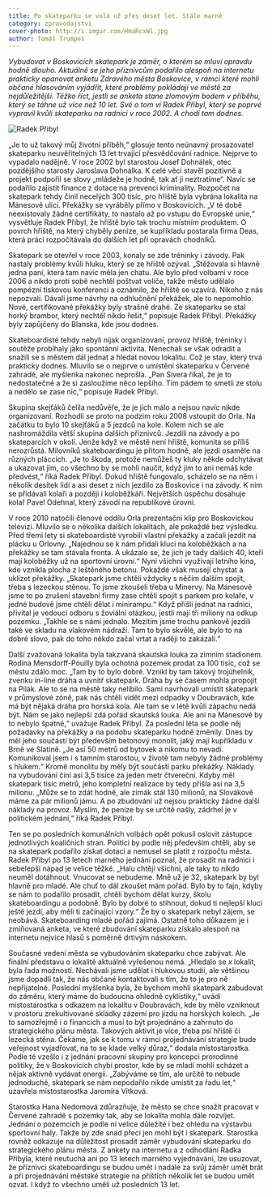 ```yaml
---
title: Po skateparku se volá už přes deset let. Stále marně
category: zpravodajství
cover-photo: http://i.imgur.com/HmaRcxWl.jpg
author: Tomáš Trumpeš
---
```


*Vybudovat v Boskovicích skatepark je záměr, o kterém se mluví opravdu hodně dlouho. Aktuálně se jeho příznivcům podařilo alespoň na internetu prakticky opanovat anketu Zdravého města Boskovice, v rámci které mohli občané hlasováním vyjádřit, které problémy pokládají ve městě za nejdůležitější. Těžko říct, jestli se anketa stane zlomovým bodem v příběhu, který se táhne už více než 10 let. Své o tom ví Radek Přibyl, který se poprvé vypravil kvůli skateparku na radnici v roce 2002. A chodí tam dodnes.*

<img src="http://i.imgur.com/gidPsy7.jpg" alt="Radek Přibyl" class="img-responsive">

„Je to už takový můj životní příběh,“ glosuje tento neúnavný prosazovatel skateparku neuvěřitelných 13 let trvající přesvědčování radnice. Nejprve to vypadalo nadějně. V roce 2002 byl starostou Josef Dohnálek, otec pozdějšího starosty Jaroslava Dohnálka. K celé věci stavěl pozitivně a projekt podpořil se slovy „mládeže je hodně, tak ať ji neztratíme“. Navíc se podařilo zajistit finance z dotace na prevenci kriminality. Rozpočet na skatepark tehdy činil necelých 300 tisíc, pro hřiště byla vybrána lokalita na Mánesově ulici. Překážky se vyráběly přímo v Boskovicích. „V té době neexistovaly žádné certifikáty, to nastalo až po vstupu do Evropské unie,“ vysvětluje Radek Přibyl, že hřiště bylo tak trochu místním produktem. O povrch hřiště, na který chyběly peníze, se kupříkladu postarala firma Deas, která práci rozpočítávala do dalších let při opravách chodníků. 

Skatepark se otevřel v roce 2003, konaly se zde tréninky i závody. Pak nastaly problémy kvůli hluku, který se ze hřiště ozýval. „Stěžovala si hlavně jedna paní, která tam navíc měla jen chatu. Ale bylo před volbami v roce 2006 a nikdo proti sobě nechtěl poštvat voliče, takže město udělalo pompézní tiskovou konferenci a oznámilo, že hřiště se uzavírá. Nikoho z nás nepozvali. Dávali jsme návrhy na odhlučnění překážek, ale to nepomohlo. Nové, certifikované překážky byly strašně drahé. Ze skateparku se stal horký brambor, který nechtěl nikdo řešit,“ popisuje Radek Přibyl. Překážky byly zapůjčeny do Blanska, kde jsou dodnes.

Skateboardisté tehdy nebyli nijak organizovaní, provoz hřiště, tréninky i soutěže probíhaly jako spontánní aktivita. Nenechali se však odradit a snažili se s městem dál jednat a hledat novou lokalitu. Což je stav, který trvá prakticky dodnes. Mluvilo se o nejprve o umístění skateparku v Červené zahradě, ale myšlenka nakonec neprošla. „Pan Sivera říkal, že je to nedostatečné a že si zasloužíme něco lepšího. Tím pádem to smetli ze stolu a nedělo se zase nic,“ popisuje Radek Přibyl. 

Skupina skejťáků čelila nedůvěře, že je jich málo a nejsou navíc nikde organizovaní. Rozhodli se proto na podzim roku 2008 vstoupit do Orla. Na začátku to bylo 10 skejťáků a 5 jezdců na kole. Kolem nich se ale nashromáždila větší skupina dalších příznivců. Jezdili na závody a po skateparcích v okolí. Jenže když ve městě není hřiště, komunita se příliš nerozrůstá. Milovníků skateboardingu je přitom hodně, ale jezdí osaměle na různých pláccích. „Je to škoda, protože nemůžeš ty kluky někde odchytávat a ukazovat jim, co všechno by se mohli naučit, když jim to ani nemáš kde předvést,“ říká Radek Přibyl. Dokud hřiště fungovalo, scházelo se na něm i několik desítek lidí a asi deset z nich jezdilo za Boskovice i na závody. K nim se přidávali kolaři a později i koloběžkáři. Největších úspěchu dosahuje kolař Pavel Odehnal, který závodí na republikové úrovni.

V roce 2010 natočili členové oddílu Orla prezentační klip pro Boskovickou televizi. Mluvilo se o několika dalších lokalitách, ale pokaždé bez výsledku. Před třemi lety si skateboardisté vyrobili vlastní překážky a začali jezdit na plácku u Orlovny. „Najednou se k nám přidali kluci na koloběžkách a na překážky se tam stávala fronta. A ukázalo se, že jich je tady dalších 40, kteří mají koloběžky už na sportovní úrovni.“ Nyní všichni využívají letního kina, kde vznikla plocha z leštěného betonu. Pokaždé však musejí chystat a uklízet překážky. „Skatepark jsme chtěli vždycky s něčím dalším spojit, třeba s lezeckou stěnou. To jsme zkoušeli třeba u Minervy. Na Mánesově jsme to po zrušení stavební firmy zase chtěli spojit s parkem pro kolaře, v jedné budově jsme chtěli dělat i minirampu.“ Když přišli jednat na radnici, přivítal je vedoucí odboru s žoviální otázkou, jestli mají tři miliony na odkup pozemku. „Takhle se s námi jednalo. Mezitím jsme trochu pankově jezdili také ve skladu na vlakovém nádraží. Tam to bylo skvělé, ale bylo to na dobré slovo, pak do toho někdo začal vrtat a raději to zakázali.“

Další zvažovaná lokalita byla takzvaná skautská louka za zimním stadionem. Rodina Mensdorff-Pouilly byla ochotná pozemek prodat za 100 tisíc, což se městu zdálo moc. „Tam by to bylo dobré. Vznikl by tam takový trojúhelník, zvenku in-line dráha a uvnitř skatepark. Dráha by se časem mohla propojit na Pilák. Ale to se na městě taky nelíbilo. Sami navrhovali umístit skatepark v průmyslové zóně, pak nás chtěli vidět mezi odpadky v Doubravách, kde má být nějaká dráha pro horská kola. Ale tam se v létě kvůli zápachu nedá být. Nám se jako nejlepší zdá pořád skautská louka. Ale ani na Mánesově by to nebylo špatné,“ uvažuje Radek Přibyl.
Za poslední léta se podle něj požadavky na překážky a na podobu skateparku hodně změnily. Dnes by měl jeho součástí být především betonový monolit, jaký mají kupříkladu v Brně ve Slatině. „Je asi 50 metrů od bytovek a nikomu to nevadí. Komunikoval jsem i s tamním starostou, v životě tam nebyly žádné problémy s hlukem.“ Kromě monolitu by měly být součástí parku překážky. Náklady na vybudování činí asi 3,5 tisíce za jeden metr čtvereční. Kdyby měl skatepark tisíc metrů, jeho kompletní realizace by tedy přišla asi na 3,5 milionu. „Může se to zdát hodně, ale zimák stál 130 milionů, na Slovákově máme za pár milionů jámu. A po zbudování už nejsou prakticky žádné další náklady na provoz. Myslím, že peníze by se určitě našly, zádrhel je v politickém jednání,“ říká Radek Přibyl.

Ten se po posledních komunálních volbách opět pokusil oslovit zástupce jednotlivých koaličních stran. Politici by podle něj především chtěli, aby se na skatepark podařilo získat dotaci a nemusel se platit z rozpočtu města. Radek Přibyl po 13 letech marného jednání poznal, že prosadit na radnici i sebelepší nápad je velice těžké. „Halu chtějí všichni, ale taky to nikdo neuměl dotáhnout. Vnucovat se nebudeme. Mně už je 32, skatepark by byl hlavně pro mladé. Ale chuť to dál zkoušet mám pořád. Bylo by to fajn, kdyby se nám to podařilo prosadit, chtěli bychom dělat kurzy, školu skateboardingu a podobně. Bylo by dobré to stihnout, dokud ti nejlepší kluci ještě jezdí, aby měli ti začínající vzory.“ Že by o skatepark nebyl zájem, se neobává. Skateboarding mladé pořád zajímá. Ostatně toho důkazem je i zmiňovaná anketa, ve které zbudování skateparku získalo alespoň na internetu nejvíce hlasů s poměrně drtivým náskokem.

Současné vedení města se vybudováním skateparku chce zabývat. Ale finální představu o lokalitě aktuálně vyřešenou nemá. „Hledalo se *x* lokalit, byla řada možností. Nechávali jsme udělat i hlukovou studii, ale většinou jsme dopadli tak, že nás občané kontaktovali s tím, že to je pro ně nepřijatelné. Poslední myšlenka byla, že bychom mohli skatepark zabudovat do záměru, který máme do budoucna ohledně cyklistiky,“ uvádí místostarostka s odkazem na lokalitu v Doubravách, kde by mělo vzniknout v prostoru zrekultivované skládky zázemí pro jízdu na horských kolech. „Je to samozřejmě i o financích a musí to být projednáno a zahrnuto do strategického plánu města. Takových aktivit je více, třeba psí hřiště či lezecká stěna. Čekáme, jak se k tomu v rámci projednávání strategie bude veřejnost vyjadřovat, na to se klade velký důraz,“ dodala místostarostka. Podle té vzešlo i z jednání pracovní skupiny pro koncepci prorodinné politiky, že v Boskovicích chybí prostor, kde by se mladí mohli scházet a nějak aktivně vydávat energii. „Zabýváme se tím, ale určitě to nebude jednoduché, skatepark se nám nepodařilo nikde umístit za řadu let,“ uzavřela místostarostka Jaromíra Vítková.

Starostka Hana Nedomová zdůrazňuje, že město se chce snažit pracovat v Červené zahradě s pozemky tak, aby se lokalita mohla dále rozvíjet. Jednání o pozemcích je podle ní velice důležité i bez ohledu na výstavbu sportovní haly. Takže by zde snad přeci jen mohl být i skatepark. Starostka rovněž odkazuje na důležitost prosadit záměr vybudování skateparku do strategického plánu města. Z ankety na internetu a z  odhodlání Radka Přibyla, které neutuchá ani po 13 letech marného vyjednávání, lze usuzovat, že příznivci skateboardingu se budou umět i nadále za svůj záměr umět brát a při projednávání městské strategie na příštích několik let se budou umět ozvat. I když to všechno uměli už posledních 13 let.
